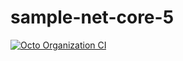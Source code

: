 # sample-net-core-5

[![Octo Organization CI](https://github.com/jefflequeux/sample-net-core-5/actions/workflows/octo-organization-ci.yml/badge.svg)](https://github.com/jefflequeux/sample-net-core-5/actions/workflows/octo-organization-ci.yml)
